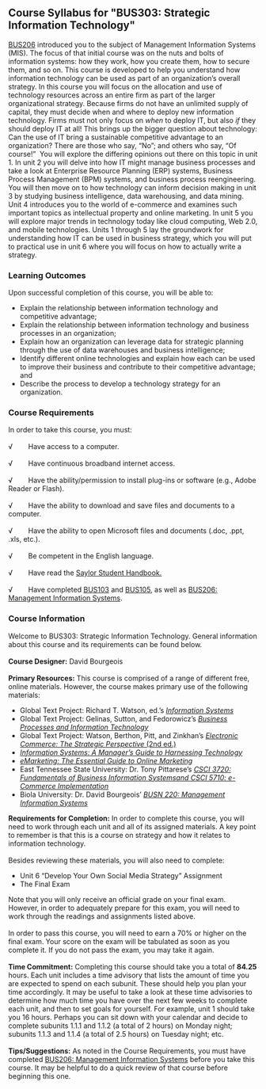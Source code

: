 Course Syllabus for "BUS303: Strategic Information Technology"
--------------------------------------------------------------

[BUS206](http://www.saylor.org/courses/bus206/) introduced you to the
subject of Management Information Systems (MIS). The focus of that
initial course was on the nuts and bolts of information systems: how
they work, how you create them, how to secure them, and so on. This
course is developed to help you understand how information technology
can be used as part of an organization’s overall strategy. In this
course you will focus on the allocation and use of technology resources
across an entire firm as part of the larger organizational strategy.
Because firms do not have an unlimited supply of capital, they must
decide when and where to deploy new information technology. Firms must
not only focus on *when* to deploy IT, but also *if* they should deploy
IT at all! This brings up the bigger question about technology: Can the
use of IT bring a sustainable competitive advantage to an organization?
There are those who say, “No”; and others who say, “Of course!”  You
will explore the differing opinions out there on this topic in unit 1.
In unit 2 you will delve into how IT might manage business processes and
take a look at Enterprise Resource Planning (ERP) systems, Business
Process Management (BPM) systems, and business process reengineering.
You will then move on to how technology can inform decision making in
unit 3 by studying business intelligence, data warehousing, and data
mining. Unit 4 introduces you to the world of e-commerce and examines
such important topics as intellectual property and online marketing. In
unit 5 you will explore major trends in technology today like cloud
computing, Web 2.0, and mobile technologies. Units 1 through 5 lay the
groundwork for understanding how IT can be used in business strategy,
which you will put to practical use in unit 6 where you will focus on
how to actually write a strategy.

### Learning Outcomes

Upon successful completion of this course, you will be able to:  

-   Explain the relationship between information technology and
    competitive advantage;
-   Explain the relationship between information technology and business
    processes in an organization;
-   Explain how an organization can leverage data for strategic planning
    through the use of data warehouses and business intelligence;
-   Identify different online technologies and explain how each can be
    used to improve their business and contribute to their competitive
    advantage; and
-   Describe the process to develop a technology strategy for an
    organization.

### Course Requirements

In order to take this course, you must:  
    
 √        Have access to a computer.  
    
 √        Have continuous broadband internet access.  
    
 √        Have the ability/permission to install plug-ins or software
(e.g., Adobe Reader or Flash).  
    
 √        Have the ability to download and save files and documents to a
computer.  
    
 √        Have the ability to open Microsoft files and documents (.doc,
.ppt, .xls, etc.).  
    
 √        Be competent in the English language.  
    
 √        Have read the [Saylor Student
Handbook.](http://www.saylor.org/site/wp-content/uploads/2012/05/Saylor-StudentHandbook.pdf)  
    
 √        Have completed [BUS103](http://www.saylor.org/courses/bus103)
and [BUS105](http://www.saylor.org/courses/bus105/), as well as [BUS206:
Management Information Systems](http://www.saylor.org/courses/bus206/).

### Course Information

Welcome to BUS303: Strategic Information Technology. General information
about this course and its requirements can be found below.  
    
 **Course Designer:** David Bourgeois  
    
 **Primary Resources:** This course is comprised of a range of different
free, online materials. However, the course makes primary use of the
following materials:  

-   Global Text Project: Richard T. Watson, ed.’s *[Information
    Systems](http://www.saylor.org/site/wp-content/uploads/2013/04/InformationSystems.pdf)*
-   Global Text Project: Gelinas, Sutton, and Fedorowicz’s *[Business
    Processes and Information
    Technology](http://www.saylor.org/site/wp-content/uploads/2013/04/BusinessProcesses.pdf)*
-   Global Text Project: Watson, Berthon, Pitt, and Zinkhan’s
    [*Electronic Commerce: The Strategic Perspective* (2nd
    ed.)](http://www.saylor.org/site/wp-content/uploads/2013/04/ElectronicCommerce.pdf)
-   [*Information Systems: A Manager’s Guide to Harnessing
    Technology*](http://www.saylor.org/site/textbooks/Information%20Systems.pdf)
-   [*eMarketing: The Essential Guide to Online
    Marketing*](http://www.saylor.org/site/textbooks/eMarketing%20-%20The%20Essential%20Guide%20to%20Online%20Marketing.pdf)
-   East Tennessee State University: Dr. Tony Pittarese’s *[CSCI 3720:
    Fundamentals of Business Information Systemsand CSCI 5710:
    e-Commerce
    Implementation](http://einstein.etsu.edu/~pittares/podcast/)*
-   Biola University: Dr. David Bourgeois’ *[BUSN 220: Management
    Information
    Systems](http://www.youtube.com/playlist?list=PL9435DBD36F9D4B0F)*

**Requirements for Completion:** In order to complete this course, you
will need to work through each unit and all of its assigned materials. A
key point to remember is that this is a course on strategy and how it
relates to information technology.  
    
 Besides reviewing these materials, you will also need to complete:  

-   Unit 6 “Develop Your Own Social Media Strategy” Assignment
-   The Final Exam

Note that you will only receive an official grade on your final exam.
However, in order to adequately prepare for this exam, you will need to
work through the readings and assignments listed above.  
    
 In order to pass this course, you will need to earn a 70% or higher on
the final exam. Your score on the exam will be tabulated as soon as you
complete it. If you do not pass the exam, you may take it again.  
    
 **Time Commitment:** Completing this course should take you a total of
**84.25** hours. Each unit includes a time advisory that lists the
amount of time you are expected to spend on each subunit. These should
help you plan your time accordingly. It may be useful to take a look at
these time advisories to determine how much time you have over the next
few weeks to complete each unit, and then to set goals for yourself. For
example, unit 1 should take you 16 hours. Perhaps you can sit down with
your calendar and decide to complete subunits 1.1.1 and 1.1.2 (a total
of 2 hours) on Monday night; subunits 1.1.3 and 1.1.4 (a total of 2.5
hours) on Tuesday night; etc.  
    
 **Tips/Suggestions:** As noted in the Course Requirements, you must
have completed [BUS206: Management Information
Systems](http://www.saylor.org/courses/bus206/) before you take this
course. It may be helpful to do a quick review of that course before
beginning this one.  
    


